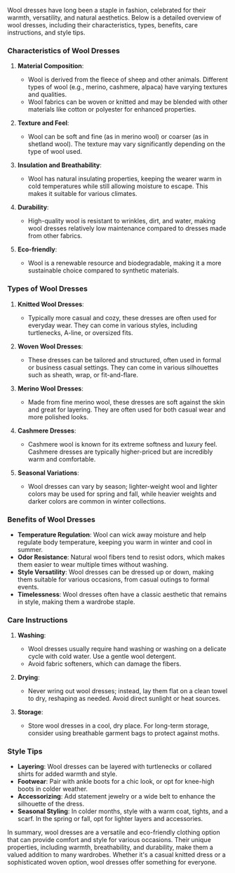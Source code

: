 Wool dresses have long been a staple in fashion, celebrated for their warmth, versatility, and natural aesthetics. Below is a detailed overview of wool dresses, including their characteristics, types, benefits, care instructions, and style tips.

### Characteristics of Wool Dresses

1. **Material Composition**:
   - Wool is derived from the fleece of sheep and other animals. Different types of wool (e.g., merino, cashmere, alpaca) have varying textures and qualities.
   - Wool fabrics can be woven or knitted and may be blended with other materials like cotton or polyester for enhanced properties.

2. **Texture and Feel**:
   - Wool can be soft and fine (as in merino wool) or coarser (as in shetland wool). The texture may vary significantly depending on the type of wool used.

3. **Insulation and Breathability**:
   - Wool has natural insulating properties, keeping the wearer warm in cold temperatures while still allowing moisture to escape. This makes it suitable for various climates.

4. **Durability**:
   - High-quality wool is resistant to wrinkles, dirt, and water, making wool dresses relatively low maintenance compared to dresses made from other fabrics. 

5. **Eco-friendly**:
   - Wool is a renewable resource and biodegradable, making it a more sustainable choice compared to synthetic materials.

### Types of Wool Dresses

1. **Knitted Wool Dresses**:
   - Typically more casual and cozy, these dresses are often used for everyday wear. They can come in various styles, including turtlenecks, A-line, or oversized fits.

2. **Woven Wool Dresses**:
   - These dresses can be tailored and structured, often used in formal or business casual settings. They can come in various silhouettes such as sheath, wrap, or fit-and-flare.

3. **Merino Wool Dresses**:
   - Made from fine merino wool, these dresses are soft against the skin and great for layering. They are often used for both casual wear and more polished looks.

4. **Cashmere Dresses**:
   - Cashmere wool is known for its extreme softness and luxury feel. Cashmere dresses are typically higher-priced but are incredibly warm and comfortable.

5. **Seasonal Variations**:
   - Wool dresses can vary by season; lighter-weight wool and lighter colors may be used for spring and fall, while heavier weights and darker colors are common in winter collections.

### Benefits of Wool Dresses

- **Temperature Regulation**: Wool can wick away moisture and help regulate body temperature, keeping you warm in winter and cool in summer.
- **Odor Resistance**: Natural wool fibers tend to resist odors, which makes them easier to wear multiple times without washing.
- **Style Versatility**: Wool dresses can be dressed up or down, making them suitable for various occasions, from casual outings to formal events.
- **Timelessness**: Wool dresses often have a classic aesthetic that remains in style, making them a wardrobe staple.

### Care Instructions

1. **Washing**:
   - Wool dresses usually require hand washing or washing on a delicate cycle with cold water. Use a gentle wool detergent.
   - Avoid fabric softeners, which can damage the fibers.

2. **Drying**:
   - Never wring out wool dresses; instead, lay them flat on a clean towel to dry, reshaping as needed. Avoid direct sunlight or heat sources.

3. **Storage**:
   - Store wool dresses in a cool, dry place. For long-term storage, consider using breathable garment bags to protect against moths.

### Style Tips

- **Layering**: Wool dresses can be layered with turtlenecks or collared shirts for added warmth and style.
- **Footwear**: Pair with ankle boots for a chic look, or opt for knee-high boots in colder weather.
- **Accessorizing**: Add statement jewelry or a wide belt to enhance the silhouette of the dress.
- **Seasonal Styling**: In colder months, style with a warm coat, tights, and a scarf. In the spring or fall, opt for lighter layers and accessories.

In summary, wool dresses are a versatile and eco-friendly clothing option that can provide comfort and style for various occasions. Their unique properties, including warmth, breathability, and durability, make them a valued addition to many wardrobes. Whether it's a casual knitted dress or a sophisticated woven option, wool dresses offer something for everyone.